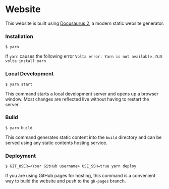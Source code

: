 # Website

This website is built using [Docusaurus 2](https://docusaurus.io/), a modern static website generator.

### Installation

```
$ yarn
```
If `yarn` causes the following error `Volta error: Yarn is not available.` run ``` volta install yarn```

### Local Development

```
$ yarn start
```

This command starts a local development server and opens up a browser window. Most changes are reflected live without having to restart the server.

### Build

```
$ yarn build
```

This command generates static content into the `build` directory and can be served using any static contents hosting service.

### Deployment

```
$ GIT_USER=<Your GitHub username> USE_SSH=true yarn deploy
```

If you are using GitHub pages for hosting, this command is a convenient way to build the website and push to the `gh-pages` branch.
